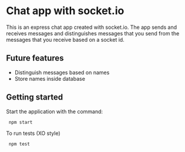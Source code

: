 # Chat app with socket.io

This is an express chat app created with socket.io.
The app sends and receives messages and distinguishes messages that you send from the messages that you receive based on a socket id.

## Future features

- Distinguish messages based on names
- Store names inside database

## Getting started

 Start the application with the command:
 
     npm start

 To run tests (XO style)

     npm test

